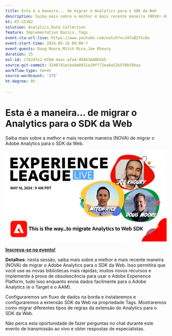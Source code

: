 ```yaml
---
title: Esta é a maneira... de migrar o Analytics para o SDK da Web
description: Saiba mais sobre a melhor e mais recente maneira (NOVA) de migrar o Adobe Analytics para o SDK da Web
kt: KT-15382
solution: Analytics,Data Collection
feature: Implementation Basics, Tags
event-cta-url-live: https://www.youtube.com/watch?v=J4fuB2fki8o
event-start-time: 2024-05-16 09:00-7
event-guests: Doug Moore,Mitch Rice,Joe Khoury
duration: 25
exl-id: c762dfe2-07b8-4eac-afa4-d94636d0b5b5
source-git-commit: 3240741ecbade0921e29ff72ea6a52b5f8b59baa
workflow-type: tm+mt
source-wordcount: '172'
ht-degree: 0%

---
```


# Esta é a maneira... de migrar o Analytics para o SDK da Web

Saiba mais sobre a melhor e mais recente maneira (NOVA) de migrar o Adobe Analytics para o SDK da Web.

[![ExL LIVE 16 de maio de 2024](assets/WebBanner-May16-2024.jpg)](https://engage.adobe.com/ExpLeagueLive-240516.html)

**[Inscreva-se no evento!](https://engage.adobe.com/ExpLeagueLive-240516.html)**


**Detalhes**: nesta sessão, saiba mais sobre a melhor e mais recente maneira (NOVA) de migrar o Adobe Analytics para o SDK da Web. Isso permitirá que você use as novas bibliotecas mais rápidas, muitos novos recursos e implemente à prova de obsolescência para usar o Adobe Experience Platform, tudo isso enquanto envia dados facilmente para o Adobe Analytics (e o Target e o AAM).

Configuraremos um fluxo de dados na borda e instalaremos e configuraremos a extensão SDK da Web na propriedade Tags. Mostraremos como migrar diferentes tipos de regras da extensão do Analytics para o SDK da Web.

Não perca esta oportunidade de fazer perguntas no chat durante este evento de transmissão ao vivo e obter respostas de especialistas.

